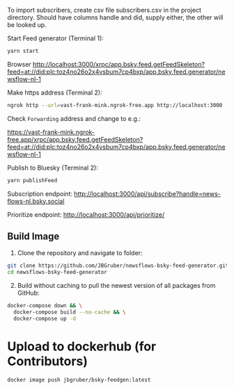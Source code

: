 To import subscribers, create csv file subscribers.csv in the project directory. Should have columns handle and did, supply either, the other will be looked up.

Start Feed generator (Terminal 1):

```bash
yarn start
```

Browser <http://localhost:3000/xrpc/app.bsky.feed.getFeedSkeleton?feed=at://did:plc:toz4no26o2x4vsbum7cp4bxp/app.bsky.feed.generator/newsflow-nl-1>

Make https address (Terminal 2):

```bash
ngrok http --url=vast-frank-mink.ngrok-free.app http://localhost:3000
```

Check `Forwarding` address and change to e.g.:

<https://vast-frank-mink.ngrok-free.app/xrpc/app.bsky.feed.getFeedSkeleton?feed=at://did:plc:toz4no26o2x4vsbum7cp4bxp/app.bsky.feed.generator/newsflow-nl-1>

Publish to Bluesky (Terminal 2):

```bash
yarn publishFeed
```

Subscription endpoint: <http://localhost:3000/api/subscribe?handle=news-flows-nl.bsky.social>

Prioritize endpoint: <http://localhost:3000/api/prioritize/>


## Build Image

1. Clone the repository and navigate to folder:

``` bash
git clone https://github.com/JBGruber/newsflows-bsky-feed-generator.git
cd newsflows-bsky-feed-generator
```

2. Build without caching to pull the newest version of all packages from GitHub:

``` bash
docker-compose down && \
  docker-compose build --no-cache && \
  docker-compose up -d
```

# Upload to dockerhub (for Contributors)

``` bash
docker image push jbgruber/bsky-feedgen:latest
```
